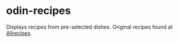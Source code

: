 # odin-recipes

Displays recipes from pre-selected dishes. Original recipes found at [Allrecipes](https://www.allrecipes.com/).